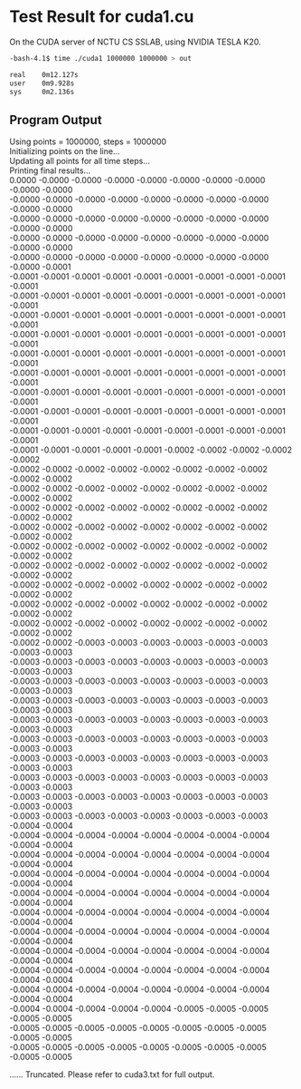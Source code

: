 # Test Result for cuda1.cu #

On the CUDA server of NCTU CS SSLAB, using NVIDIA TESLA K20.

```bash
-bash-4.1$ time ./cuda1 1000000 1000000 > out

real    0m12.127s
user    0m9.928s
sys     0m2.136s
```

## Program Output ##

Using points = 1000000, steps = 1000000  
Initializing points on the line...  
Updating all points for all time steps...  
Printing final results...  
0.0000 -0.0000 -0.0000 -0.0000 -0.0000 -0.0000 -0.0000 -0.0000 -0.0000 -0.0000  
-0.0000 -0.0000 -0.0000 -0.0000 -0.0000 -0.0000 -0.0000 -0.0000 -0.0000 -0.0000  
-0.0000 -0.0000 -0.0000 -0.0000 -0.0000 -0.0000 -0.0000 -0.0000 -0.0000 -0.0000  
-0.0000 -0.0000 -0.0000 -0.0000 -0.0000 -0.0000 -0.0000 -0.0000 -0.0000 -0.0000  
-0.0000 -0.0000 -0.0000 -0.0000 -0.0000 -0.0000 -0.0000 -0.0000 -0.0000 -0.0001  
-0.0001 -0.0001 -0.0001 -0.0001 -0.0001 -0.0001 -0.0001 -0.0001 -0.0001 -0.0001  
-0.0001 -0.0001 -0.0001 -0.0001 -0.0001 -0.0001 -0.0001 -0.0001 -0.0001 -0.0001  
-0.0001 -0.0001 -0.0001 -0.0001 -0.0001 -0.0001 -0.0001 -0.0001 -0.0001 -0.0001  
-0.0001 -0.0001 -0.0001 -0.0001 -0.0001 -0.0001 -0.0001 -0.0001 -0.0001 -0.0001  
-0.0001 -0.0001 -0.0001 -0.0001 -0.0001 -0.0001 -0.0001 -0.0001 -0.0001 -0.0001  
-0.0001 -0.0001 -0.0001 -0.0001 -0.0001 -0.0001 -0.0001 -0.0001 -0.0001 -0.0001  
-0.0001 -0.0001 -0.0001 -0.0001 -0.0001 -0.0001 -0.0001 -0.0001 -0.0001 -0.0001  
-0.0001 -0.0001 -0.0001 -0.0001 -0.0001 -0.0001 -0.0001 -0.0001 -0.0001 -0.0001  
-0.0001 -0.0001 -0.0001 -0.0001 -0.0001 -0.0001 -0.0001 -0.0001 -0.0001 -0.0001  
-0.0001 -0.0001 -0.0001 -0.0001 -0.0001 -0.0002 -0.0002 -0.0002 -0.0002 -0.0002  
-0.0002 -0.0002 -0.0002 -0.0002 -0.0002 -0.0002 -0.0002 -0.0002 -0.0002 -0.0002  
-0.0002 -0.0002 -0.0002 -0.0002 -0.0002 -0.0002 -0.0002 -0.0002 -0.0002 -0.0002  
-0.0002 -0.0002 -0.0002 -0.0002 -0.0002 -0.0002 -0.0002 -0.0002 -0.0002 -0.0002  
-0.0002 -0.0002 -0.0002 -0.0002 -0.0002 -0.0002 -0.0002 -0.0002 -0.0002 -0.0002  
-0.0002 -0.0002 -0.0002 -0.0002 -0.0002 -0.0002 -0.0002 -0.0002 -0.0002 -0.0002  
-0.0002 -0.0002 -0.0002 -0.0002 -0.0002 -0.0002 -0.0002 -0.0002 -0.0002 -0.0002  
-0.0002 -0.0002 -0.0002 -0.0002 -0.0002 -0.0002 -0.0002 -0.0002 -0.0002 -0.0002  
-0.0002 -0.0002 -0.0002 -0.0002 -0.0002 -0.0002 -0.0002 -0.0002 -0.0002 -0.0002  
-0.0002 -0.0002 -0.0002 -0.0002 -0.0002 -0.0002 -0.0002 -0.0002 -0.0002 -0.0002  
-0.0002 -0.0002 -0.0003 -0.0003 -0.0003 -0.0003 -0.0003 -0.0003 -0.0003 -0.0003  
-0.0003 -0.0003 -0.0003 -0.0003 -0.0003 -0.0003 -0.0003 -0.0003 -0.0003 -0.0003  
-0.0003 -0.0003 -0.0003 -0.0003 -0.0003 -0.0003 -0.0003 -0.0003 -0.0003 -0.0003  
-0.0003 -0.0003 -0.0003 -0.0003 -0.0003 -0.0003 -0.0003 -0.0003 -0.0003 -0.0003  
-0.0003 -0.0003 -0.0003 -0.0003 -0.0003 -0.0003 -0.0003 -0.0003 -0.0003 -0.0003  
-0.0003 -0.0003 -0.0003 -0.0003 -0.0003 -0.0003 -0.0003 -0.0003 -0.0003 -0.0003  
-0.0003 -0.0003 -0.0003 -0.0003 -0.0003 -0.0003 -0.0003 -0.0003 -0.0003 -0.0003  
-0.0003 -0.0003 -0.0003 -0.0003 -0.0003 -0.0003 -0.0003 -0.0003 -0.0003 -0.0003  
-0.0003 -0.0003 -0.0003 -0.0003 -0.0003 -0.0003 -0.0003 -0.0003 -0.0003 -0.0003  
-0.0003 -0.0003 -0.0003 -0.0003 -0.0003 -0.0003 -0.0003 -0.0003 -0.0004 -0.0004  
-0.0004 -0.0004 -0.0004 -0.0004 -0.0004 -0.0004 -0.0004 -0.0004 -0.0004 -0.0004  
-0.0004 -0.0004 -0.0004 -0.0004 -0.0004 -0.0004 -0.0004 -0.0004 -0.0004 -0.0004  
-0.0004 -0.0004 -0.0004 -0.0004 -0.0004 -0.0004 -0.0004 -0.0004 -0.0004 -0.0004  
-0.0004 -0.0004 -0.0004 -0.0004 -0.0004 -0.0004 -0.0004 -0.0004 -0.0004 -0.0004  
-0.0004 -0.0004 -0.0004 -0.0004 -0.0004 -0.0004 -0.0004 -0.0004 -0.0004 -0.0004  
-0.0004 -0.0004 -0.0004 -0.0004 -0.0004 -0.0004 -0.0004 -0.0004 -0.0004 -0.0004  
-0.0004 -0.0004 -0.0004 -0.0004 -0.0004 -0.0004 -0.0004 -0.0004 -0.0004 -0.0004  
-0.0004 -0.0004 -0.0004 -0.0004 -0.0004 -0.0004 -0.0004 -0.0004 -0.0004 -0.0004  
-0.0004 -0.0004 -0.0004 -0.0004 -0.0004 -0.0004 -0.0004 -0.0004 -0.0004 -0.0004  
-0.0004 -0.0004 -0.0004 -0.0004 -0.0004 -0.0005 -0.0005 -0.0005 -0.0005 -0.0005  
-0.0005 -0.0005 -0.0005 -0.0005 -0.0005 -0.0005 -0.0005 -0.0005 -0.0005 -0.0005  
-0.0005 -0.0005 -0.0005 -0.0005 -0.0005 -0.0005 -0.0005 -0.0005 -0.0005 -0.0005  
  
...... Truncated. Please refer to cuda3.txt for full output.

